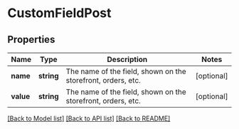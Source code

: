 # CustomFieldPost

## Properties
Name | Type | Description | Notes
------------ | ------------- | ------------- | -------------
**name** | **string** | The name of the field, shown on the storefront, orders, etc. | [optional] 
**value** | **string** | The name of the field, shown on the storefront, orders, etc. | [optional] 

[[Back to Model list]](../README.md#documentation-for-models) [[Back to API list]](../README.md#documentation-for-api-endpoints) [[Back to README]](../README.md)



